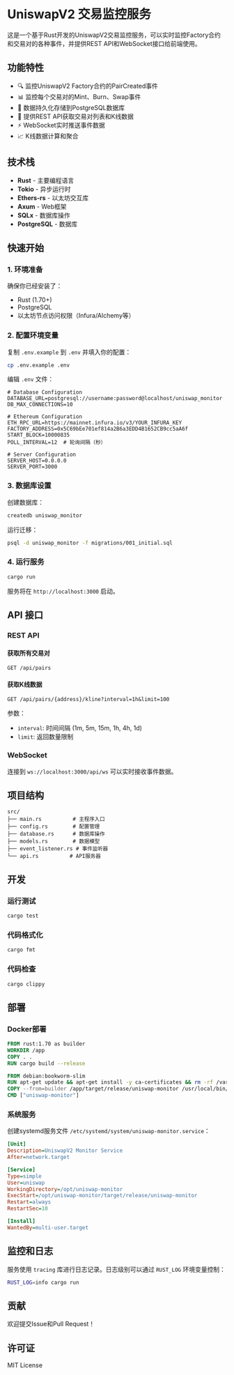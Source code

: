# UniswapV2 交易监控服务

这是一个基于Rust开发的UniswapV2交易监控服务，可以实时监控Factory合约和交易对的各种事件，并提供REST API和WebSocket接口给前端使用。

## 功能特性

- 🔍 监控UniswapV2 Factory合约的PairCreated事件
- 📊 监控每个交易对的Mint、Burn、Swap事件
- 💾 数据持久化存储到PostgreSQL数据库
- 🚀 提供REST API获取交易对列表和K线数据
- ⚡ WebSocket实时推送事件数据
- 📈 K线数据计算和聚合

## 技术栈

- **Rust** - 主要编程语言
- **Tokio** - 异步运行时
- **Ethers-rs** - 以太坊交互库
- **Axum** - Web框架
- **SQLx** - 数据库操作
- **PostgreSQL** - 数据库

## 快速开始

### 1. 环境准备

确保你已经安装了：
- Rust (1.70+)
- PostgreSQL
- 以太坊节点访问权限（Infura/Alchemy等）

### 2. 配置环境变量

复制 `.env.example` 到 `.env` 并填入你的配置：

```bash
cp .env.example .env
```

编辑 `.env` 文件：
```env
# Database Configuration
DATABASE_URL=postgresql://username:password@localhost/uniswap_monitor
DB_MAX_CONNECTIONS=10

# Ethereum Configuration
ETH_RPC_URL=https://mainnet.infura.io/v3/YOUR_INFURA_KEY
FACTORY_ADDRESS=0x5C69bEe701ef814a2B6a3EDD4B1652CB9cc5aA6f
START_BLOCK=10000835
POLL_INTERVAL=12  # 轮询间隔（秒）

# Server Configuration
SERVER_HOST=0.0.0.0
SERVER_PORT=3000
```

### 3. 数据库设置

创建数据库：
```bash
createdb uniswap_monitor
```

运行迁移：
```bash
psql -d uniswap_monitor -f migrations/001_initial.sql
```

### 4. 运行服务

```bash
cargo run
```

服务将在 `http://localhost:3000` 启动。

## API 接口

### REST API

#### 获取所有交易对
```
GET /api/pairs
```

#### 获取K线数据
```
GET /api/pairs/{address}/kline?interval=1h&limit=100
```

参数：
- `interval`: 时间间隔 (1m, 5m, 15m, 1h, 4h, 1d)
- `limit`: 返回数量限制

### WebSocket

连接到 `ws://localhost:3000/api/ws` 可以实时接收事件数据。

## 项目结构

```
src/
├── main.rs          # 主程序入口
├── config.rs        # 配置管理
├── database.rs      # 数据库操作
├── models.rs        # 数据模型
├── event_listener.rs # 事件监听器
└── api.rs          # API服务器
```

## 开发

### 运行测试
```bash
cargo test
```

### 代码格式化
```bash
cargo fmt
```

### 代码检查
```bash
cargo clippy
```

## 部署

### Docker部署

```dockerfile
FROM rust:1.70 as builder
WORKDIR /app
COPY . .
RUN cargo build --release

FROM debian:bookworm-slim
RUN apt-get update && apt-get install -y ca-certificates && rm -rf /var/lib/apt/lists/*
COPY --from=builder /app/target/release/uniswap-monitor /usr/local/bin/
CMD ["uniswap-monitor"]
```

### 系统服务

创建systemd服务文件 `/etc/systemd/system/uniswap-monitor.service`：

```ini
[Unit]
Description=UniswapV2 Monitor Service
After=network.target

[Service]
Type=simple
User=uniswap
WorkingDirectory=/opt/uniswap-monitor
ExecStart=/opt/uniswap-monitor/target/release/uniswap-monitor
Restart=always
RestartSec=10

[Install]
WantedBy=multi-user.target
```

## 监控和日志

服务使用 `tracing` 库进行日志记录。日志级别可以通过 `RUST_LOG` 环境变量控制：

```bash
RUST_LOG=info cargo run
```

## 贡献

欢迎提交Issue和Pull Request！

## 许可证

MIT License

